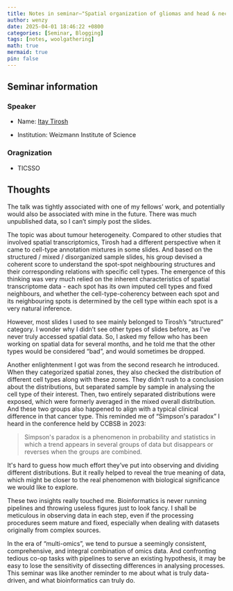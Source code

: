 ```yaml
---
title: Notes in seminar—"Spatial organization of gliomas and head & neck cancer"
author: wenzy
date: 2025-04-01 18:46:22 +0800
categories: [Seminar, Blogging]
tags: [notes, woolgathering]
math: true
mermaid: true
pin: false
---
```


## Seminar information

### Speaker

- Name: [Itay Tirosh](https://scholar.google.com.hk/citations?hl=zh-CN&user=56gr8ZMAAAAJ)

- Institution: Weizmann Institute of Science

### Oragnization

- TICSSO

## Thoughts

The talk was tightly associated with one of my fellows’ work, and potentially would also be associated with mine in the future. There was much unpublished data, so I can’t simply post the slides. 

The topic was about tumour heterogeneity. Compared to other studies that involved spatial transcriptomics, Tirosh had a different perspective when it came to cell-type annotation mixtures in some slides. And based on the structured / mixed / disorganized sample slides, his group devised a coherent score to understand the spot-spot neighbouring structures and their corresponding relations with specific cell types. The emergence of this thinking was very much relied on the inherent characteristics of spatial transcriptome data - each spot has its own imputed cell types and fixed neighbours, and whether the cell-type-coherency between each spot and its neighbouring spots is determined by the cell type within each spot is a very natural inference. 

However, most slides I used to see mainly belonged to Tirosh’s “structured” category. I wonder why I didn’t see other types of slides before, as I’ve never truly accessed spatial data. So, I asked my fellow who has been working on spatial data for several months, and he told me that the other types would be considered “bad”, and would sometimes be dropped. 

Another enlightenment I got was from the second research he introduced. When they categorized spatial zones, they also checked the distribution of different cell types along with these zones. They didn’t rush to a conclusion about the distributions, but separated sample by sample in analysing the cell type of their interest. Then, two entirely separated distributions were exposed, which were formerly averaged in the mixed overall distribution. And these two groups also happened to align with a typical clinical difference in that cancer type. This reminded me of “Simpson's paradox” I heard in the conference held by CCBSB in 2023:

> Simpson's paradox is a phenomenon in probability and statistics in which a trend appears in several groups of data but disappears or reverses when the groups are combined.

It's hard to guess how much effort they’ve put into observing and dividing different distributions. But it really helped to reveal the true meaning of data, which might be closer to the real phenomenon with biological significance we would like to explore. 

These two insights really touched me. Bioinformatics is never running pipelines and throwing useless figures just to look fancy. I shall be meticulous in observing data in each step, even if the processing procedures seem mature and fixed, especially when dealing with datasets originally from complex sources. 

In the era of “multi-omics”, we tend to pursue a seemingly consistent, comprehensive, and integral combination of omics data. And confronting tedious co-op tasks with pipelines to serve an existing hypothesis, it may be easy to lose the sensitivity of dissecting differences in analysing processes. This seminar was like another reminder to me about what is truly data-driven, and what bioinformatics can truly do. 
